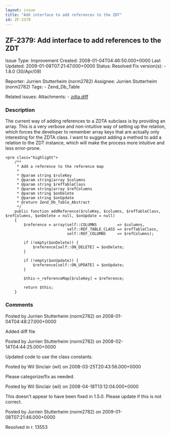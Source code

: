 ```yaml
---
layout: issue
title: "Add interface to add references to the ZDT"
id: ZF-2379
---
```


ZF-2379: Add interface to add references to the ZDT
---------------------------------------------------

 Issue Type: Improvement Created: 2008-01-04T04:46:50.000+0000 Last Updated: 2009-01-08T07:21:47.000+0000 Status: Resolved Fix version(s): - 1.8.0 (30/Apr/09)
 
 Reporter:  Jurrien Stutterheim (norm2782)  Assignee:  Jurrien Stutterheim (norm2782)  Tags: - Zend\_Db\_Table
 
 Related issues: 
 Attachments: - [zdta.diff](/issues/secure/attachment/11032/zdta.diff)
 
### Description

The current way of adding references to a ZDTA subclass is by providing an array. This is a very verbose and non-intuitive way of setting up the relation, which forces the developer to remember array keys that are actually only interesting for the ZDTA class. I want to suggest adding a method to add a relation to the ZDT instance, which will make the process more intuitive and less error-prone.

 
    <pre class="highlight">
        /**
         * Add a reference to the reference map
         *
         * @param string $ruleKey
         * @param string|array $columns
         * @param string $refTableClass
         * @param string|array $refColumns
         * @param string $onDelete
         * @param string $onUpdate
         * @return Zend_Db_Table_Abstract
         */
        public function addReference($ruleKey, $columns, $refTableClass, $refColumns, $onDelete = null, $onUpdate = null)
        {
            $reference = array(self::COLUMNS         => $columns,
                               self::REF_TABLE_CLASS => $refTableClass,
                               self::REF_COLUMNS     => $refColumns);
    
            if (!empty($onDelete)) {
                $reference[self::ON_DELETE] = $onDelete;
            }
    
            if (!empty($onUpdate)) {
                $reference[self::ON_UPDATE] = $onUpdate;
            }
    
            $this->_referenceMap[$ruleKey] = $reference;
    
            return $this;
        }


 

 

### Comments

Posted by Jurrien Stutterheim (norm2782) on 2008-01-04T04:48:27.000+0000

Added diff file

 

 

Posted by Jurrien Stutterheim (norm2782) on 2008-02-14T04:44:25.000+0000

Updated code to use the class constants.

 

 

Posted by Wil Sinclair (wil) on 2008-03-25T20:43:56.000+0000

Please categorize/fix as needed.

 

 

Posted by Wil Sinclair (wil) on 2008-04-18T13:12:04.000+0000

This doesn't appear to have been fixed in 1.5.0. Please update if this is not correct.

 

 

Posted by Jurrien Stutterheim (norm2782) on 2009-01-08T07:21:46.000+0000

Resolved in r. 13553

 

 